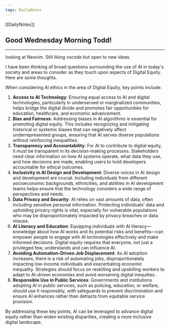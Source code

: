 ```yaml
---
tags: DailyNotes
---
```


[[DailyNotes]]

## Good  Wednesday  Morning Todd!

----

looking at Neovim. Still liking vscode but open to new ideas.

I have been thinking of broad questions surrounding the use of AI in today's society and areas to consider as they touch upon aspects of Digital Equity. Here are some thoughts.

When considering AI ethics in the area of Digital Equity, key points include:

1. **Access to AI Technology**: Ensuring equal access to AI and digital technologies, particularly in underserved or marginalized communities, helps bridge the digital divide and promotes fair opportunities for education, healthcare, and economic advancement.
2. **Bias and Fairness**: Addressing biases in AI algorithms is essential for promoting digital equity. This includes recognizing and mitigating historical or systemic biases that can negatively affect underrepresented groups, ensuring that AI serves diverse populations without reinforcing inequalities.
3. **Transparency and Accountability**: For AI to contribute to digital equity, it must be transparent in its decision-making processes. Stakeholders need clear information on how AI systems operate, what data they use, and how decisions are made, enabling users to hold developers accountable for ethical outcomes.
4. **Inclusivity in AI Design and Development**: Diverse voices in AI design and development are crucial. Including individuals from different socioeconomic backgrounds, ethnicities, and abilities in AI development teams helps ensure that the technology considers a wide range of perspectives and needs.
5. **Data Privacy and Security**: AI relies on vast amounts of data, often including sensitive personal information. Protecting individuals’ data and upholding privacy rights is vital, especially for vulnerable populations who may be disproportionately impacted by privacy breaches or data misuse.
6. **AI Literacy and Education**: Equipping individuals with AI literacy—knowledge about how AI works and its potential risks and benefits—can empower people to engage with AI technologies effectively and make informed decisions. Digital equity requires that everyone, not just a privileged few, understands and can influence AI.
7. **Avoiding Automation-Driven Job Displacement**: As AI adoption increases, there is a risk of automating jobs, disproportionately impacting low-income individuals and exacerbating economic inequality. Strategies should focus on reskilling and upskilling workers to adapt to AI-driven economies and avoid worsening digital inequities.
8. **Responsible Use in Public Services**: Governments and institutions adopting AI in public services, such as policing, education, or welfare, should use it responsibly, with safeguards to prevent discrimination and ensure AI enhances rather than detracts from equitable service provision.

By addressing these key points, AI can be leveraged to advance digital equity rather than widen existing disparities, creating a more inclusive digital landscape.
